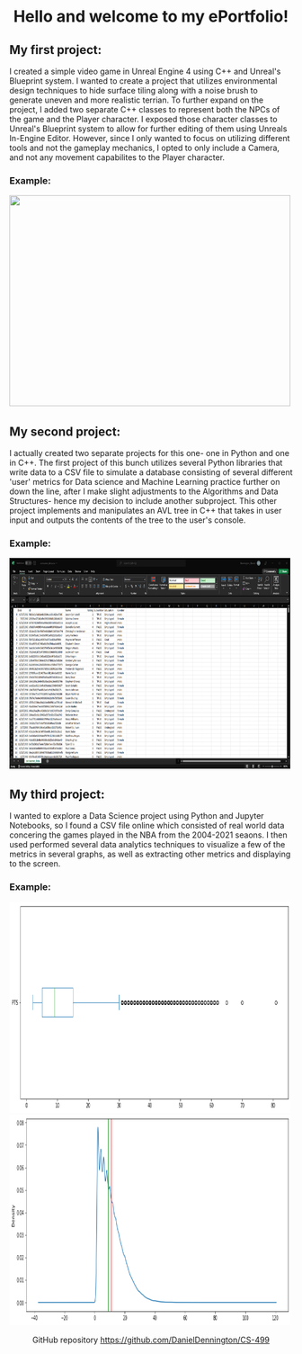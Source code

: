 <h1 align ="center" margin-bottom = "12px">Hello and welcome to my ePortfolio!</h1>



<h2>My first project:</h2>

<p>I created a simple video game in Unreal Engine 4 using C++ and Unreal's Blueprint system. I wanted to create a project that utilizes environmental design techniques to hide surface tiling along with a noise brush to generate uneven and more realistic terrian. To further expand on the project, I added two separate C++ classes to represent both the NPCs of the game and the Player character. I exposed those character classes to Unreal's Blueprint system to allow for further editing of them using Unreals In-Engine Editor. However, since I only wanted to focus on utilizing different tools and not the gameplay mechanics, I opted to only include a Camera, and not any movement capabilites to the Player character.</p>

<h3>Example:</h3>

<img src="/Capstone_Pics/UE4_output.png" width="500px" height="375px">

<h2>My second project:</h2>
  
<p>I actually created two separate projects for this one- one in Python and one in C++. The first project of this bunch utilizes several Python libraries that write data to a CSV file to simulate a database consisting of several different 'user' metrics for Data science and Machine Learning practice further on down the line, after I make slight adjustments to the Algorithms and Data Structures- hence my decision to include another subproject. This other project implements and manipulates an AVL tree in C++  that takes in user input and outputs the contents of the tree to the user's console.</p>
 
<h3>Example:</h3>
<img src="/Capstone_Pics/pyscript_output.png" width="500px" height="375px">

<h2>My third project:</h2>
  
<p>I wanted to explore a Data Science project using Python and Jupyter Notebooks, so I found a CSV file online which consisted of real world data concering the games played in the NBA from the 2004-2021 seaons. I then used performed several data analytics techniques to visualize a few of the metrics in several graphs, as well as extracting other metrics and displaying to the screen.</p>

<h3>Example:</h3>
<img src="/Capstone_Pics/pts_histograph.png" width="500px" height="375px">
<img src="/Capstone_Pics/pts_density.png" width="500px" height="375px">

<p align ="center">GitHub repository <a href= "https://github.com/DanielDennington/CS-499">https://github.com/DanielDennington/CS-499</a></p>
